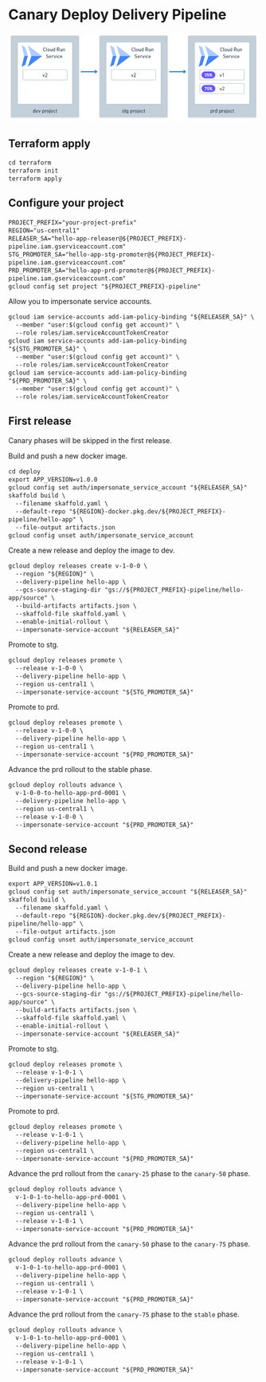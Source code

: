# Canary Deploy Delivery Pipeline

![diagram](./diagram.png)

## Terraform apply

```shell
cd terraform
terraform init
terraform apply
```

## Configure your project

```shell
PROJECT_PREFIX="your-project-prefix"
REGION="us-central1"
RELEASER_SA="hello-app-releaser@${PROJECT_PREFIX}-pipeline.iam.gserviceaccount.com"
STG_PROMOTER_SA="hello-app-stg-promoter@${PROJECT_PREFIX}-pipeline.iam.gserviceaccount.com"
PRD_PROMOTER_SA="hello-app-prd-promoter@${PROJECT_PREFIX}-pipeline.iam.gserviceaccount.com"
gcloud config set project "${PROJECT_PREFIX}-pipeline"
```

Allow you to impersonate service accounts.

```shell
gcloud iam service-accounts add-iam-policy-binding "${RELEASER_SA}" \
  --member "user:$(gcloud config get account)" \
  --role roles/iam.serviceAccountTokenCreator
gcloud iam service-accounts add-iam-policy-binding "${STG_PROMOTER_SA}" \
  --member "user:$(gcloud config get account)" \
  --role roles/iam.serviceAccountTokenCreator
gcloud iam service-accounts add-iam-policy-binding "${PRD_PROMOTER_SA}" \
  --member "user:$(gcloud config get account)" \
  --role roles/iam.serviceAccountTokenCreator
```

## First release

Canary phases will be skipped in the first release.

Build and push a new docker image.

```shell
cd deploy
export APP_VERSION=v1.0.0
gcloud config set auth/impersonate_service_account "${RELEASER_SA}"
skaffold build \
  --filename skaffold.yaml \
  --default-repo "${REGION}-docker.pkg.dev/${PROJECT_PREFIX}-pipeline/hello-app" \
  --file-output artifacts.json
gcloud config unset auth/impersonate_service_account
```

Create a new release and deploy the image to dev.

```shell
gcloud deploy releases create v-1-0-0 \
  --region "${REGION}" \
  --delivery-pipeline hello-app \
  --gcs-source-staging-dir "gs://${PROJECT_PREFIX}-pipeline/hello-app/source" \
  --build-artifacts artifacts.json \
  --skaffold-file skaffold.yaml \
  --enable-initial-rollout \
  --impersonate-service-account "${RELEASER_SA}"
```

Promote to stg.

```shell
gcloud deploy releases promote \
  --release v-1-0-0 \
  --delivery-pipeline hello-app \
  --region us-central1 \
  --impersonate-service-account "${STG_PROMOTER_SA}"
```

Promote to prd.

```shell
gcloud deploy releases promote \
  --release v-1-0-0 \
  --delivery-pipeline hello-app \
  --region us-central1 \
  --impersonate-service-account "${PRD_PROMOTER_SA}"
```

Advance the prd rollout to the stable phase.

```shell
gcloud deploy rollouts advance \
  v-1-0-0-to-hello-app-prd-0001 \
  --delivery-pipeline hello-app \
  --region us-central1 \
  --release v-1-0-0 \
  --impersonate-service-account "${PRD_PROMOTER_SA}"
```

## Second release

Build and push a new docker image.

```shell
export APP_VERSION=v1.0.1
gcloud config set auth/impersonate_service_account "${RELEASER_SA}"
skaffold build \
  --filename skaffold.yaml \
  --default-repo "${REGION}-docker.pkg.dev/${PROJECT_PREFIX}-pipeline/hello-app" \
  --file-output artifacts.json
gcloud config unset auth/impersonate_service_account
```

Create a new release and deploy the image to dev.

```shell
gcloud deploy releases create v-1-0-1 \
  --region "${REGION}" \
  --delivery-pipeline hello-app \
  --gcs-source-staging-dir "gs://${PROJECT_PREFIX}-pipeline/hello-app/source" \
  --build-artifacts artifacts.json \
  --skaffold-file skaffold.yaml \
  --enable-initial-rollout \
  --impersonate-service-account "${RELEASER_SA}"
```

Promote to stg.

```shell
gcloud deploy releases promote \
  --release v-1-0-1 \
  --delivery-pipeline hello-app \
  --region us-central1 \
  --impersonate-service-account "${STG_PROMOTER_SA}"
```

Promote to prd.

```shell
gcloud deploy releases promote \
  --release v-1-0-1 \
  --delivery-pipeline hello-app \
  --region us-central1 \
  --impersonate-service-account "${PRD_PROMOTER_SA}"
```

Advance the prd rollout from the `canary-25` phase to the `canary-50` phase.

```shell
gcloud deploy rollouts advance \
  v-1-0-1-to-hello-app-prd-0001 \
  --delivery-pipeline hello-app \
  --region us-central1 \
  --release v-1-0-1 \
  --impersonate-service-account "${PRD_PROMOTER_SA}"
```

Advance the prd rollout from the `canary-50` phase to the `canary-75` phase.

```shell
gcloud deploy rollouts advance \
  v-1-0-1-to-hello-app-prd-0001 \
  --delivery-pipeline hello-app \
  --region us-central1 \
  --release v-1-0-1 \
  --impersonate-service-account "${PRD_PROMOTER_SA}"
```

Advance the prd rollout from the `canary-75` phase to the `stable` phase.

```shell
gcloud deploy rollouts advance \
  v-1-0-1-to-hello-app-prd-0001 \
  --delivery-pipeline hello-app \
  --region us-central1 \
  --release v-1-0-1 \
  --impersonate-service-account "${PRD_PROMOTER_SA}"
```
